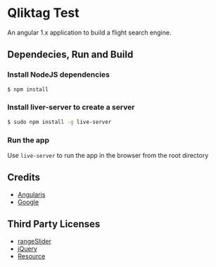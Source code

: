 # Qliktag Test
An angular 1.x application to build a flight search engine.

## Dependecies, Run and Build

### Install NodeJS dependencies 
```bash
$ npm install
```

### Install liver-server to create a server
```bash
$ sudo npm install -g live-server
```

### Run the app
Use `live-server` to run the app in the browser from the root directory

## Credits

* [Angularjs](https://docs.angularjs.org/guide)
* [Google](https://google.com/)

## Third Party Licenses
* [rangeSlider](https://github.com/danielcrisp/angular-rangeslider)
* [jQuery](https://jquery.com/)
* [Resource](https://docs.angularjs.org/api/ngResource/service/$resource)
